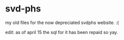 # svd-phs
my old files for the now depreciated svdphs website. :(

edit: as of april 15 the sql for it has been repaid so yay.
